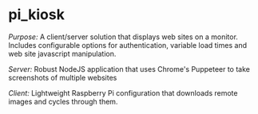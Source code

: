 # pi_kiosk
*Purpose:*
A client/server solution that displays web sites on a monitor.  Includes configurable options for authentication, variable load times and web site javascript manipulation.

*Server:*
Robust NodeJS application that uses Chrome's Puppeteer to take screenshots of multiple websites

*Client:*
Lightweight Raspberry Pi configuration that downloads remote images and cycles through them.
